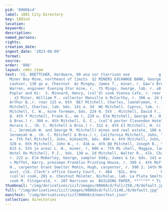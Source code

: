 ```yaml
---
pid: '00866cd'
label: 1881 City Directory
key: 1881cd
location: 
keywords: 
description: 
named_persons: 
rights: 
creation_date: 
ingest_date: '2023-08-09'
format: 
source: 
order: '866'
layout: cmhc_item
text: 'CG. BOETTCHER, Hardware, 00 ana sor ttarrison ave             g MIN 918 MOL  Ee
  Miner Boy Mine, northeast of limits  $2 MINERS EXCHANGE BANK, George W. Trimble,
  cashier, 130 gs w. Chestnut  Az Mingey, James T., miner, r. Gaw’s Brewery  42 Mingus,
  Warren, engineer Evening Star mine, r,  tS Mings, George, lab. r. a8. 15th bet.
  Poplar and Hi:  3. Minnard, Henry, (col’d) cook Vienna Cafe, r. rear 110 ¢. 5th
  . z2 Minor, William P.. collector Manville & McCarthy, r. 306 w. 2d B@ Mitchell,
  Arthur B.,r. rear 115 w. 6th  BE? Mitchell, Charles, laandryman, r. 129 w. 6th  2d
  Mitchell, Charles, lab. bds. 141 e. 3d  WS Mitchell. Cyprus, lab. r. 724 e. 8th
  Mitchell, C. W., mine foreman, bds. 224 0. 5th . Mitchell, David F., miner, r. 327
  @. 4th f Mitchell, Frank G., me r, 229 w. Elm Mitchell, George M., H. G. Mitchell
  & Bros.) r. 304 e. 4th Mitchell, G. C., (col’d porter Clavendon Hotel ES Mitchell,
  Horace C., (H. C. Mitchell & Bros.) r. 312 e. 4th £] Mitchell, H. Cc. & Bros., (Horace
  C., Jeremiah W. and George M. Mitchell) mines and real estate, 106 e, 4th B Mitchell,
  Jeremiah W., (H. C. Mitchell & Bros.) r, California Mitchell, John, lab. bds. 203
  w. 7th Fel Mitchell, John, biksmith, bds. 804 e. 6th Mitchell, John, miner, bds.
  328 e. 6th Mitchell, John W., r. 416 w. 4th @Q Mitchell, Joseph B., teamster, r.
  815 e. 5th je area) L. H., miner, r, 606 e. 7th Mi chell, Maggie, laundress Clarendon
  Hotel Oo Mitchell, P.J., bds. 130 w. 2d Mitchell, Walter R., elk. Charles Mater,
  r. 222 w. Elm Moberley, George, sampler Eddy, James & Co. bds. 141 w. Chest- nut
  » Moffet, Harry, pressman Franklin Printing House, r. 399 ¢. 4th Moffatt, Joseph
  H., carpenter Grant Smelter Mohin, Hugh, carpenter, r. 500 2. 14th Moh. ony, Jeremiah,
  asst. clk. Clerk’s office County Court, r. 404  ‘AIL, Ate           Moland, 4 slexander,
  (col’a) cook, 201 e. Chestnut Moleter, Nicholas, lab. La Plata Smelter Mollar, Joseph,
  cook M. Fitzgerald, r. 107 Harrison av  BUILDING PAPER, **°°"*™ * Ti’Bastourm se.     CRACKE '
thumbnail: "/img/derivatives/iiif/images/00866cd/full/250,/0/default.jpg"
full: "/img/derivatives/iiif/images/00866cd/full/1140,/0/default.jpg"
manifest: "/img/derivatives/iiif/00866cd/manifest.json"
collection: directories
---
```

